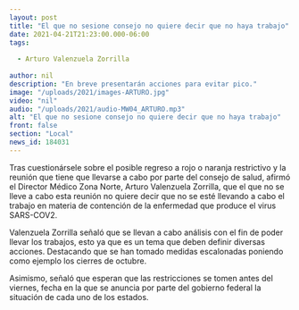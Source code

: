```yaml
---
layout: post
title: "El que no sesione consejo no quiere decir que no haya trabajo"
date: 2021-04-21T21:23:00.000-06:00
tags:
  
  - Arturo Valenzuela Zorrilla
  
author: nil
description: "En breve presentarán acciones para evitar pico."
image: "/uploads/2021/images-ARTURO.jpg"
video: "nil"
audio: "/uploads/2021/audio-MW04_ARTURO.mp3"
alt: "El que no sesione consejo no quiere decir que no haya trabajo"
front: false
section: "Local"
news_id: 184031
---
```


Tras cuestionársele sobre el posible regreso a rojo o naranja restrictivo y la reunión que tiene que llevarse a cabo por parte del consejo de salud, afirmó el Director Médico Zona Norte, Arturo Valenzuela Zorrilla, que el que no se lleve a cabo esta reunión no quiere decir que no se esté llevando a cabo el trabajo en materia de contención de la enfermedad que produce el virus SARS-COV2.

Valenzuela Zorrilla señaló que se llevan a cabo análisis con el fin de poder llevar los trabajos, esto ya que es un tema que deben definir diversas acciones. Destacando que se han tomado medidas escalonadas poniendo como ejemplo los cierres de octubre.

Asimismo, señaló que esperan que las restricciones se tomen antes del viernes, fecha en la que se anuncia por parte del gobierno federal la situación de cada uno de los estados.
